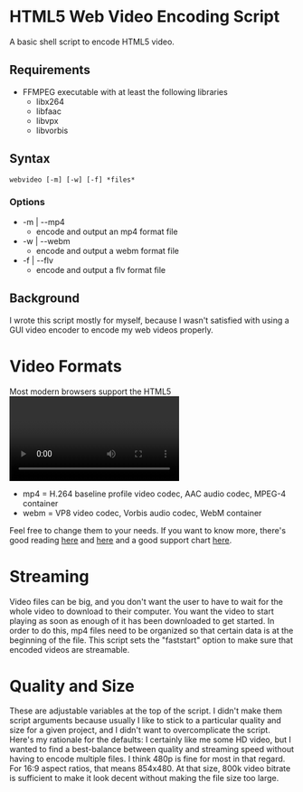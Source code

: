 # HTML5 Web Video Encoding Script

A basic shell script to encode HTML5 video.

## Requirements

- FFMPEG executable with at least the following libraries
	- libx264
	- libfaac
	- libvpx
	- libvorbis

## Syntax

`webvideo [-m] [-w] [-f] *files*`

### Options
- -m | --mp4
	- encode and output an mp4 format file
- -w | --webm
	- encode and output a webm format file
- -f | --flv
	- encode and output a flv format file

## Background

I wrote this script mostly for myself, because I wasn't satisfied with using a GUI video encoder to encode my web videos properly.

# Video Formats

Most modern browsers support the HTML5 <video> element, but unfortunately it's not that easy. A single video file has two important components: the "container" and the "codec". Because of differing philosophical and legal opinions on the free vs licensed available container and codec formats, browser support for the different combinations is varied. Currently (as of Oct 2014), there isn't a perfect single combination of container + codec that works in all browsers. There *is* a leader, however, which is MPEG4/H.264. That's supported by the latest version of every major browser except Opera and the OSX version of Firefox. To cover those, you need WebM/VP8. Keep in mind also that not all users are geeks like us and running the latest version of their broswer on the latest OS. So, the last thing to have would be a (ugh!) Flash video fallback. And then there's mobile browsers to consider. This script gives the option to encode the 2 major formats (referred to henceforth as mp4 and webm, respectively), as that should generally cover most modern users without going overboard. More specifically, I've set:

- mp4 = H.264 baseline profile video codec, AAC audio codec, MPEG-4 container
- webm = VP8 video codec, Vorbis audio codec, WebM container

Feel free to change them to your needs. If you want to know more, there's good reading [here](http://diveintohtml5.info/video.html) and [here](http://blog.zencoder.com/2013/09/13/what-formats-do-i-need-for-html5-video/) and a good support chart [here](http://caniuse.com/#feat=video).

# Streaming

Video files can be big, and you don't want the user to have to wait for the whole video to download to their computer. You want the video to start playing as soon as enough of it has been downloaded to get started. In order to do this, mp4 files need to be organized so that certain data is at the beginning of the file. This script sets the "faststart" option to make sure that encoded videos are streamable.

# Quality and Size

These are adjustable variables at the top of the script. I didn't make them script arguments because usually I like to stick to a particular quality and size for a given project, and I didn't want to overcomplicate the script. Here's my rationale for the defaults: I certainly like me some HD video, but I wanted to find a best-balance between quality and streaming speed without having to encode multiple files. I think 480p is fine for most in that regard. For 16:9 aspect ratios, that means 854x480. At that size, 800k video bitrate is sufficient to make it look decent without making the file size too large.